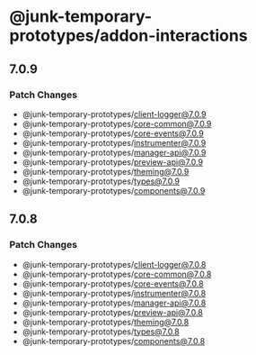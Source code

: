 # @junk-temporary-prototypes/addon-interactions

## 7.0.9

### Patch Changes

- @junk-temporary-prototypes/client-logger@7.0.9
- @junk-temporary-prototypes/core-common@7.0.9
- @junk-temporary-prototypes/core-events@7.0.9
- @junk-temporary-prototypes/instrumenter@7.0.9
- @junk-temporary-prototypes/manager-api@7.0.9
- @junk-temporary-prototypes/preview-api@7.0.9
- @junk-temporary-prototypes/theming@7.0.9
- @junk-temporary-prototypes/types@7.0.9
- @junk-temporary-prototypes/components@7.0.9

## 7.0.8

### Patch Changes

- @junk-temporary-prototypes/client-logger@7.0.8
- @junk-temporary-prototypes/core-common@7.0.8
- @junk-temporary-prototypes/core-events@7.0.8
- @junk-temporary-prototypes/instrumenter@7.0.8
- @junk-temporary-prototypes/manager-api@7.0.8
- @junk-temporary-prototypes/preview-api@7.0.8
- @junk-temporary-prototypes/theming@7.0.8
- @junk-temporary-prototypes/types@7.0.8
- @junk-temporary-prototypes/components@7.0.8
